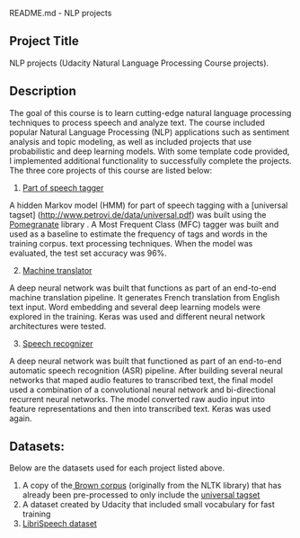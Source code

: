 README.md - NLP projects


## **Project Title**

NLP projects (Udacity Natural Language Processing Course projects).


## **Description**

The goal of this course is to learn cutting-edge natural language processing techniques to process speech and analyze text. The course included popular Natural Language Processing (NLP) applications such as sentiment analysis and topic modeling, as well as included projects that use probabilistic and deep learning models. With some template code provided, I implemented additional functionality to successfully complete the projects. The three core projects of this course are listed below:

1. [Part of speech tagger](https://github.com/wolee101/ud-NLP_course/Part_of_speech_tagger/master/README.md) 

A hidden Markov model (HMM) for part of speech tagging with a [universal tagset] (http://www.petrovi.de/data/universal.pdf) was built using the [Pomegranate](https://github.com/jmschrei/pomegranate) library . A Most Frequent Class (MFC) tagger was built and used as a baseline to estimate the frequency of tags and words in the training corpus. text processing techniques. When the model was evaluated, the test set accuracy was 96%.


2. [Machine translator](https://github.com/wolee101/ud-NLP_course/Machine_translator/master/README.md) 

A deep neural network was built that functions as part of an end-to-end machine translation pipeline. It generates French translation from English text input. Word embedding and several deep learning models were explored in the training. Keras was used and different neural network architectures were tested.


3. [Speech recognizer](https://github.com/wolee101/ud-NLP_course/Speech_recognizer/master/README.md)  

A deep neural network was built that functioned as part of an end-to-end automatic speech recognition (ASR) pipeline. After building several neural networks that maped audio features to transcribed text, the final model used a combination of a convolutional neural network and bi-directional recurrent neural networks. The model converted raw audio input into feature representations and then into transcribed text. Keras was used again. 


## **Datasets:**

Below are the datasets used for each project listed above.
1. A copy of the[ Brown corpus](https://en.wikipedia.org/wiki/Brown_Corpus) (originally from the NLTK library) that has already been pre-processed to only include the [universal tagset](https://arxiv.org/pdf/1104.2086.pdf) 
2. A dataset created by Udacity that included small vocabulary for fast training
3. [LibriSpeech dataset](http://www.openslr.org/12/)
